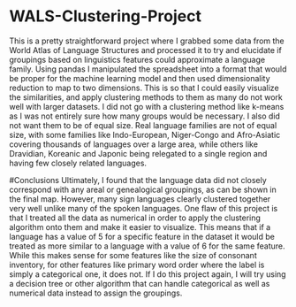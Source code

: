 # WALS-Clustering-Project
This is a pretty straightforward project where I grabbed some data from the World Atlas of Language Structures and processed it to try and elucidate if groupings based on linguistics features could approximate a language family.
Using pandas I manipulated the spreadsheet into a format that would be proper for the machine learning model and then used dimensionality reduction to map to two dimensions. This is so that I could easily visualize the similarities, and apply clustering methods to them as many do not work well with larger datasets. I did not go with a clustering method like k-means as I was not entirely sure how many groups would be necessary. I also did not want them to be of equal size. Real language families are not of equal size, with some families like Indo-European, Niger-Congo and Afro-Asiatic covering thousands of languages over a large area, while others like Dravidian, Koreanic and Japonic being relegated to a single region and having few closely related languages.

#Conclusions
Ultimately, I found that the language data did not closely correspond with any areal or genealogical groupings, as can be shown in the final map. However, many sign languages clearly clustered together very well unlike many of the spoken languages.
One flaw of this project is that I treated all the data as numerical in order to apply the clustering algorithm onto them and make it easier to visualize. This means that if a language has a value of 5 for a specific feature in the dataset it would be treated as more similar to a language with a value of 6 for the same feature. While this makes sense for some features like the size of consonant inventory, for other features like primary word order where the label is simply a categorical one, it does not. If I do this project again, I will try using a decision tree or other algorithm that can handle categorical as well as numerical data instead to assign the groupings.
